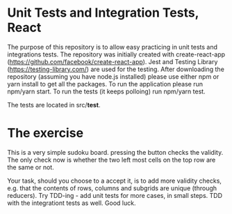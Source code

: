 # Unit Tests and Integration Tests, React
The purpose of this repository is to allow easy practicing in unit tests and integrations tests.
The repository was initially created with create-react-app (https://github.com/facebook/create-react-app).
Jest and Testing Library (https://testing-library.com/) are used for the testing.
After downloading the repository (assuming you have node.js installed) please use either npm or yarn install to get all the packages.
To run the application please run npm/yarn start.
To run the tests (it keeps polloing) run npm/yarn test.

The tests are located in src/__test__.

# The exercise
This is a very simple sudoku board. pressing the button checks the validity.
The only check now is whether the two left most cells on the top row are the same or not.

Your task, should you choose to a accept it, is to add more validity checks, e.g. that the contents of rows, columns and subgrids are unique (through reducers).
Try TDD-ing - add unit tests for more cases, in small steps.
TDD with the integrationt tests as well.
Good luck.

